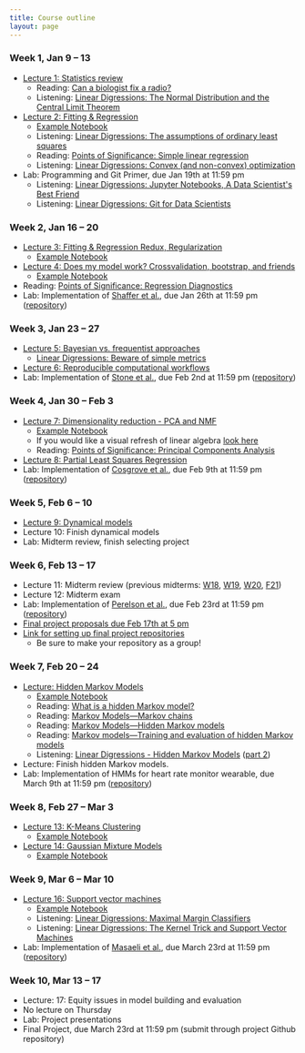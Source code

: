 ```yaml
---
title: Course outline
layout: page
---
```


### Week 1, Jan 9 – 13

- [Lecture 1: Statistics review](../public/Wk1-Lecture1.pdf)
  - Reading: [Can a biologist fix a radio?](https://www.cell.com/cancer-cell/fulltext/S1535-6108(02)00133-2)
  - Listening: [Linear Digressions: The Normal Distribution and the Central Limit Theorem](https://lineardigressions.com/episodes/2018/12/9/the-normal-distribution-and-the-central-limit-theorem)
- [Lecture 2: Fitting & Regression](../public/Wk1-Lecture2.pdf)
  - [Example Notebook](../public/examples/OLS-Example.ipynb)
  - Listening: [Linear Digressions: The assumptions of ordinary least squares](https://lineardigressions.com/episodes/2019/1/12/the-assumptions-of-ordinary-least-squares)
  - Reading: [Points of Significance: Simple linear regression](https://www.nature.com/nmeth/journal/v12/n11/full/nmeth.3627.html)
  - Listening: [Linear Digressions: Convex (and non-convex) optimization](https://lineardigressions.com/episodes/2018/12/16/convex-and-non-convex-optimization)
- Lab: Programming and Git Primer, due Jan 19th at 11:59 pm
  - Listening: [Linear Digressions: Jupyter Notebooks, A Data Scientist's Best Friend](https://lineardigressions.com/episodes/2017/8/20/jupyter-notebooks-a-data-scientists-best-friend)
  - Listening: [Linear Digressions: Git for Data Scientists](https://lineardigressions.com/episodes/2018/6/3/git-for-data-scientists)

### Week 2, Jan 16 – 20

- [Lecture 3: Fitting & Regression Redux, Regularization](../public/Wk2-Lecture3.pdf)
  - [Example Notebook](../public/examples/Regularization-Example.ipynb)
- [Lecture 4: Does my model work? Crossvalidation, bootstrap, and friends](../public/Wk2-Lecture4.pdf)
  - [Example Notebook](../public/examples/CrossVal-Example.ipynb)
- Reading: [Points of Significance: Regression Diagnostics](https://www.nature.com/nmeth/journal/v13/n5/abs/nmeth.3854.html)
- Lab: Implementation of [Shaffer et al.](https://www.nature.com/nature/journal/v546/n7658/abs/nature22794.html), due Jan 26th at 11:59 pm ([repository](https://classroom.github.com/a/w8FUJ65J))

### Week 3, Jan 23 – 27

- [Lecture 5: Bayesian vs. frequentist approaches](../public/Wk3-Lecture5.pdf)
  - [Linear Digressions: Beware of simple metrics](https://lineardigressions.com/episodes/2019/12/22/data-scientists-beware-of-simple-metrics)
- [Lecture 6: Reproducible computational workflows](../public/Wk3-Lecture6.pdf)
- Lab: Implementation of [Stone et al.](https://www.ncbi.nlm.nih.gov/pmc/articles/PMC1301723/), due Feb 2nd at 11:59 pm ([repository](https://classroom.github.com/a/mBMfxykD))

### Week 4, Jan 30 – Feb 3

- [Lecture 7: Dimensionality reduction - PCA and NMF](../public/Wk4-Lecture7.pdf)
  - [Example Notebook](../public/examples/PCA-NNMF.ipynb)
  - If you would like a visual refresh of linear algebra [look here](https://www.youtube.com/playlist?list=PLZHQObOWTQDPD3MizzM2xVFitgF8hE_ab)
  - Reading: [Points of Significance: Principal Components Analysis](https://www.nature.com/articles/nmeth.4346)
- [Lecture 8: Partial Least Squares Regression](../public/Wk4-Lecture8.pdf)
- Lab: Implementation of [Cosgrove et al.](https://pubs.rsc.org/en/Content/ArticleLanding/2010/MB/b926287c), due Feb 9th at 11:59 pm ([repository](https://classroom.github.com/a/kjjoAETT))

### Week 5, Feb 6 – 10

- [Lecture 9: Dynamical models](../public/Wk5-Lecture09.pdf)
- Lecture 10: Finish dynamical models
- Lab: Midterm review, finish selecting project

### Week 6, Feb 13 – 17

- Lecture 11: Midterm review (previous midterms: [W18](../files/midterm-W18.pdf), [W19](../files/midterm-W19.pdf), [W20](../files/midterm-W20.pdf), [F21](../files/midterm-F21.pdf))
- Lecture 12: Midterm exam
- Lab: Implementation of [Perelson et al.](https://science.sciencemag.org/content/271/5255/1582), due Feb 23rd at 11:59 pm ([repository](https://classroom.github.com/a/7rdchwTD))
- [Final project proposals due Feb 17th at 5 pm](https://bruinlearn.ucla.edu/courses/153398/assignments/1339392)
- [Link for setting up final project repositories](https://classroom.github.com/a/XZnSBZOL)
  - Be sure to make your repository as a group!

### Week 7, Feb 20 – 24

- [Lecture: Hidden Markov Models](../public/Wk5-Lecture10.pdf)
  - [Example Notebook](../public/examples/HMMs-example.ipynb)
  - Reading: [What is a hidden Markov model?](https://www.nature.com/articles/nbt1004-1315)
  - Reading: [Markov Models—Markov chains](https://www.nature.com/articles/s41592-019-0476-x)
  - Reading: [Markov Models—Hidden Markov models](https://www.nature.com/articles/s41592-019-0532-6)
  - Reading: [Markov models—Training and evaluation of hidden Markov models](https://www.nature.com/articles/s41592-019-0702-6)
  - Listening: [Linear Digressions - Hidden Markov Models](https://lineardigressions.com/episodes/2016/2/23/introducing-hidden-markov-models-hmm-part-1) ([part 2](https://lineardigressions.com/episodes/2016/2/23/genetics-and-um-detection-hmms-part-2))
- Lecture: Finish hidden Markov models.
- Lab: Implementation of HMMs for heart rate monitor wearable, due March 9th at 11:59 pm ([repository](https://classroom.github.com/a/Dq1vXx0B))

### Week 8, Feb 27 – Mar 3

- [Lecture 13: K-Means Clustering](../public/Wk7-Lecture13.pdf)
  - [Example Notebook](../public/examples/K-Means.ipynb)
- [Lecture 14: Gaussian Mixture Models](../public/Wk7-Lecture14.pdf)
  - [Example Notebook](../public/examples/Gaussian-Mixtures.ipynb)

### Week 9, Mar 6 – Mar 10

- [Lecture 16: Support vector machines](../public/Wk8-Lecture16.pdf)
  - [Example Notebook](../public/examples/SVMs-example.ipynb)
  - Listening: [Linear Digressions: Maximal Margin Classifiers](https://lineardigressions.com/episodes/2017/12/3/maximal-margin-classifiers)
  - Listening: [Linear Digressions: The Kernel Trick and Support Vector Machines](https://lineardigressions.com/episodes/2017/12/10/the-kernel-trick-and-support-vector-machines)
- Lab: Implementation of [Masaeli et al.](https://www.nature.com/articles/srep37863), due March 23rd at 11:59 pm ([repository](https://classroom.github.com/a/X97DHjVz))

### Week 10, Mar 13 – 17

- Lecture: 17: Equity issues in model building and evaluation
- No lecture on Thursday
- Lab: Project presentations
- Final Project, due March 23rd at 11:59 pm (submit through project Github repository)
